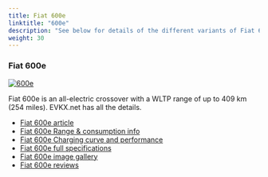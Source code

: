 ```yaml
---
title: Fiat 600e
linktitle: "600e"
description: "See below for details of the different variants of Fiat 600e"
weight: 30
---
```

### Fiat 600e

<a href="600e/"><img src="https://media.evkx.net/multimedia/models/fiat/600e/600e/main_1_st.jpg" class="img-fluid" alt="600e" ></a>

Fiat 600e is an all-electric crossover with a WLTP range of up to 409 km (254 miles). EVKX.net has all the details. 

- [Fiat 600e article](600e/)
- [Fiat 600e Range & consumption info](600e/rangeandconsumption)
- [Fiat 600e Charging curve and performance](600e/chargingcurve)
- [Fiat 600e full specifications](600e/specifications)
- [Fiat 600e image gallery](600e/gallery)
- [Fiat 600e reviews](600e/reviews)

